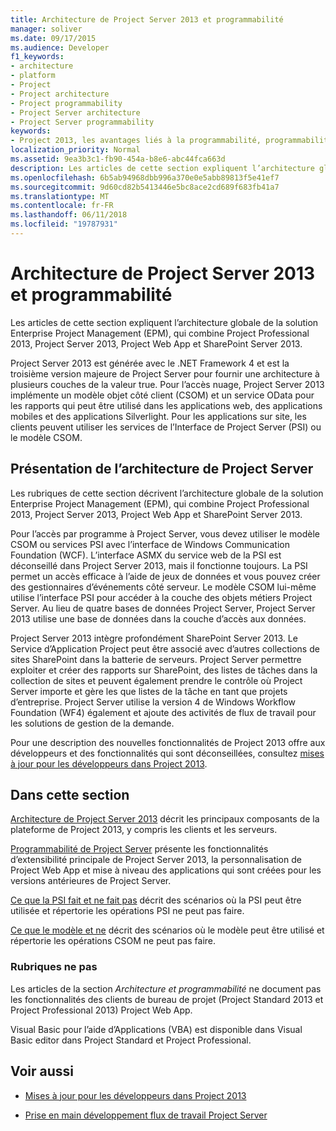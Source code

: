 ```yaml
---
title: Architecture de Project Server 2013 et programmabilité
manager: soliver
ms.date: 09/17/2015
ms.audience: Developer
f1_keywords:
- architecture
- platform
- Project
- Project architecture
- Project programmability
- Project Server architecture
- Project Server programmability
keywords:
- Project 2013, les avantages liés à la programmabilité, programmabilité, Project Server, Project 2013 et architecture pour Project Server, l’Architecture et EPM
localization_priority: Normal
ms.assetid: 9ea3b3c1-fb90-454a-b8e6-abc44fca663d
description: Les articles de cette section expliquent l’architecture globale de la solution Enterprise Project Management (EPM), qui combine Project Professional 2013, Project Server 2013, Project Web App et SharePoint Server 2013.
ms.openlocfilehash: 6b5ab94968dbb996a370e0e5abb89813f5e41ef7
ms.sourcegitcommit: 9d60cd82b5413446e5bc8ace2cd689f683fb41a7
ms.translationtype: MT
ms.contentlocale: fr-FR
ms.lasthandoff: 06/11/2018
ms.locfileid: "19787931"
---
```

# <a name="project-server-2013-architecture-and-programmability"></a>Architecture de Project Server 2013 et programmabilité

Les articles de cette section expliquent l’architecture globale de la solution Enterprise Project Management (EPM), qui combine Project Professional 2013, Project Server 2013, Project Web App et SharePoint Server 2013.
  
Project Server 2013 est générée avec le .NET Framework 4 et est la troisième version majeure de Project Server pour fournir une architecture à plusieurs couches de la valeur true. Pour l’accès nuage, Project Server 2013 implémente un modèle objet côté client (CSOM) et un service OData pour les rapports qui peut être utilisé dans les applications web, des applications mobiles et des applications Silverlight. Pour les applications sur site, les clients peuvent utiliser les services de l’Interface de Project Server (PSI) ou le modèle CSOM. 
  
## <a name="introduction-to-project-server-architecture"></a>Présentation de l’architecture de Project Server

Les rubriques de cette section décrivent l’architecture globale de la solution Enterprise Project Management (EPM), qui combine Project Professional 2013, Project Server 2013, Project Web App et SharePoint Server 2013.
  
Pour l’accès par programme à Project Server, vous devez utiliser le modèle CSOM ou services PSI avec l’interface de Windows Communication Foundation (WCF). L’interface ASMX du service web de la PSI est déconseillé dans Project Server 2013, mais il fonctionne toujours. La PSI permet un accès efficace à l’aide de jeux de données et vous pouvez créer des gestionnaires d’événements côté serveur. Le modèle CSOM lui-même utilise l’interface PSI pour accéder à la couche des objets métiers Project Server. Au lieu de quatre bases de données Project Server, Project Server 2013 utilise une base de données dans la couche d’accès aux données.
  
Project Server 2013 intègre profondément SharePoint Server 2013. Le Service d’Application Project peut être associé avec d’autres collections de sites SharePoint dans la batterie de serveurs. Project Server permettre exploiter et créer des rapports sur SharePoint, des listes de tâches dans la collection de sites et peuvent également prendre le contrôle où Project Server importe et gère les que listes de la tâche en tant que projets d’entreprise. Project Server utilise la version 4 de Windows Workflow Foundation (WF4) également et ajoute des activités de flux de travail pour les solutions de gestion de la demande.
  
Pour une description des nouvelles fonctionnalités de Project 2013 offre aux développeurs et des fonctionnalités qui sont déconseillées, consultez [mises à jour pour les développeurs dans Project 2013](updates-for-developers-in-project-2013.md).
  
## <a name="in-this-section"></a>Dans cette section

[Architecture de Project Server 2013](project-server-2013-architecture.md) décrit les principaux composants de la plateforme de Project 2013, y compris les clients et les serveurs. 
  
[Programmabilité de Project Server](project-server-programmability.md) présente les fonctionnalités d’extensibilité principale de Project Server 2013, la personnalisation de Project Web App et mise à niveau des applications qui sont créées pour les versions antérieures de Project Server. 
  
[Ce que la PSI fait et ne fait pas](what-the-psi-does-and-does-not-do.md) décrit des scénarios où la PSI peut être utilisée et répertorie les opérations PSI ne peut pas faire. 
  
[Ce que le modèle et ne](what-the-csom-does-and-does-not-do.md) décrit des scénarios où le modèle peut être utilisé et répertorie les opérations CSOM ne peut pas faire. 
  
### <a name="topics-not-covered"></a>Rubriques ne pas

Les articles de la section *Architecture et programmabilité* ne document pas les fonctionnalités des clients de bureau de projet (Project Standard 2013 et Project Professional 2013) Project Web App. 
  
Visual Basic pour l’aide d’Applications (VBA) est disponible dans Visual Basic editor dans Project Standard et Project Professional.
  
## <a name="see-also"></a>Voir aussi
<a name="bk_addresources"> </a>

- [Mises à jour pour les développeurs dans Project 2013](updates-for-developers-in-project-2013.md)
    
- [Prise en main développement flux de travail Project Server](getting-started-developing-project-server-workflows.md)
    

